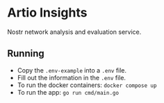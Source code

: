 # Artio Insights

Nostr network analysis and evaluation service.

## Running

- Copy the `.env-example` into a `.env` file.
- Fill out the information in the `.env` file.
- To run the docker containers: `docker compose up`
- To run the app: `go run cmd/main.go`



